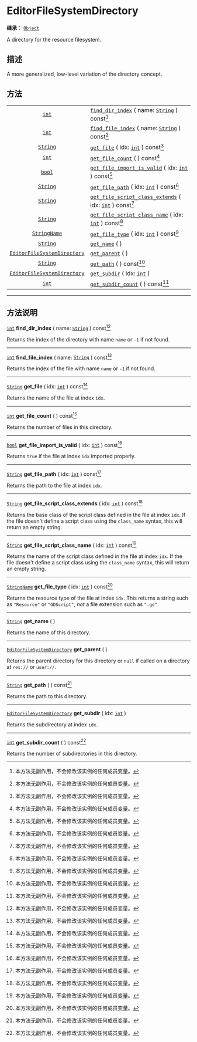 <!-- ⚠ 请勿编辑本文件 ⚠ -->
<!-- 本文档使用脚本从 WeDot 引擎源码仓库生成。 -->
<!-- 生成脚本：https://github.com/WeDot-Engine/WeDot/tree/4.3/doc/tools/make_md.py； -->
<!-- 原文件：https://github.com/WeDot-Engine/WeDot/tree/4.3/doc/classes/EditorFileSystemDirectory.xml。 -->

<div id="_class_editorfilesystemdirectory"></div>

# EditorFileSystemDirectory

**继承：** [`Object`](class_object.md)

A directory for the resource filesystem.

## 描述

A more generalized, low-level variation of the directory concept.

## 方法

|||
|:-:|:--|
| [`int`](class_int.md)                                             | [`find_dir_index`](class_editorfilesystemdirectory.md#class_editorfilesystemdirectory_method_find_dir_index) ( name: [`String`](class_string.md) ) const[^const]                        |
| [`int`](class_int.md)                                             | [`find_file_index`](class_editorfilesystemdirectory.md#class_editorfilesystemdirectory_method_find_file_index) ( name: [`String`](class_string.md) ) const[^const]                      |
| [`String`](class_string.md)                                       | [`get_file`](class_editorfilesystemdirectory.md#class_editorfilesystemdirectory_method_get_file) ( idx: [`int`](class_int.md) ) const[^const]                                           |
| [`int`](class_int.md)                                             | [`get_file_count`](class_editorfilesystemdirectory.md#class_editorfilesystemdirectory_method_get_file_count) ( ) const[^const]                                                          |
| [`bool`](class_bool.md)                                           | [`get_file_import_is_valid`](class_editorfilesystemdirectory.md#class_editorfilesystemdirectory_method_get_file_import_is_valid) ( idx: [`int`](class_int.md) ) const[^const]           |
| [`String`](class_string.md)                                       | [`get_file_path`](class_editorfilesystemdirectory.md#class_editorfilesystemdirectory_method_get_file_path) ( idx: [`int`](class_int.md) ) const[^const]                                 |
| [`String`](class_string.md)                                       | [`get_file_script_class_extends`](class_editorfilesystemdirectory.md#class_editorfilesystemdirectory_method_get_file_script_class_extends) ( idx: [`int`](class_int.md) ) const[^const] |
| [`String`](class_string.md)                                       | [`get_file_script_class_name`](class_editorfilesystemdirectory.md#class_editorfilesystemdirectory_method_get_file_script_class_name) ( idx: [`int`](class_int.md) ) const[^const]       |
| [`StringName`](class_stringname.md)                               | [`get_file_type`](class_editorfilesystemdirectory.md#class_editorfilesystemdirectory_method_get_file_type) ( idx: [`int`](class_int.md) ) const[^const]                                 |
| [`String`](class_string.md)                                       | [`get_name`](class_editorfilesystemdirectory.md#class_editorfilesystemdirectory_method_get_name) ( )                                                                                    |
| [`EditorFileSystemDirectory`](class_editorfilesystemdirectory.md) | [`get_parent`](class_editorfilesystemdirectory.md#class_editorfilesystemdirectory_method_get_parent) ( )                                                                                |
| [`String`](class_string.md)                                       | [`get_path`](class_editorfilesystemdirectory.md#class_editorfilesystemdirectory_method_get_path) ( ) const[^const]                                                                      |
| [`EditorFileSystemDirectory`](class_editorfilesystemdirectory.md) | [`get_subdir`](class_editorfilesystemdirectory.md#class_editorfilesystemdirectory_method_get_subdir) ( idx: [`int`](class_int.md) )                                                     |
| [`int`](class_int.md)                                             | [`get_subdir_count`](class_editorfilesystemdirectory.md#class_editorfilesystemdirectory_method_get_subdir_count) ( ) const[^const]                                                      |

<!-- rst-class:: classref-section-separator -->

---

## 方法说明

<div id="_class_editorfilesystemdirectory_method_find_dir_index"></div>

[`int`](class_int.md) **find_dir_index** ( name: [`String`](class_string.md) ) const[^const]<div id="class_editorfilesystemdirectory_method_find_dir_index"></div>

Returns the index of the directory with name `name` or `-1` if not found.

<!-- rst-class:: classref-item-separator -->

---

<div id="_class_editorfilesystemdirectory_method_find_file_index"></div>

[`int`](class_int.md) **find_file_index** ( name: [`String`](class_string.md) ) const[^const]<div id="class_editorfilesystemdirectory_method_find_file_index"></div>

Returns the index of the file with name `name` or `-1` if not found.

<!-- rst-class:: classref-item-separator -->

---

<div id="_class_editorfilesystemdirectory_method_get_file"></div>

[`String`](class_string.md) **get_file** ( idx: [`int`](class_int.md) ) const[^const]<div id="class_editorfilesystemdirectory_method_get_file"></div>

Returns the name of the file at index `idx`.

<!-- rst-class:: classref-item-separator -->

---

<div id="_class_editorfilesystemdirectory_method_get_file_count"></div>

[`int`](class_int.md) **get_file_count** ( ) const[^const]<div id="class_editorfilesystemdirectory_method_get_file_count"></div>

Returns the number of files in this directory.

<!-- rst-class:: classref-item-separator -->

---

<div id="_class_editorfilesystemdirectory_method_get_file_import_is_valid"></div>

[`bool`](class_bool.md) **get_file_import_is_valid** ( idx: [`int`](class_int.md) ) const[^const]<div id="class_editorfilesystemdirectory_method_get_file_import_is_valid"></div>

Returns `true` if the file at index `idx` imported properly.

<!-- rst-class:: classref-item-separator -->

---

<div id="_class_editorfilesystemdirectory_method_get_file_path"></div>

[`String`](class_string.md) **get_file_path** ( idx: [`int`](class_int.md) ) const[^const]<div id="class_editorfilesystemdirectory_method_get_file_path"></div>

Returns the path to the file at index `idx`.

<!-- rst-class:: classref-item-separator -->

---

<div id="_class_editorfilesystemdirectory_method_get_file_script_class_extends"></div>

[`String`](class_string.md) **get_file_script_class_extends** ( idx: [`int`](class_int.md) ) const[^const]<div id="class_editorfilesystemdirectory_method_get_file_script_class_extends"></div>

Returns the base class of the script class defined in the file at index `idx`. If the file doesn't define a script class using the `class_name` syntax, this will return an empty string.

<!-- rst-class:: classref-item-separator -->

---

<div id="_class_editorfilesystemdirectory_method_get_file_script_class_name"></div>

[`String`](class_string.md) **get_file_script_class_name** ( idx: [`int`](class_int.md) ) const[^const]<div id="class_editorfilesystemdirectory_method_get_file_script_class_name"></div>

Returns the name of the script class defined in the file at index `idx`. If the file doesn't define a script class using the `class_name` syntax, this will return an empty string.

<!-- rst-class:: classref-item-separator -->

---

<div id="_class_editorfilesystemdirectory_method_get_file_type"></div>

[`StringName`](class_stringname.md) **get_file_type** ( idx: [`int`](class_int.md) ) const[^const]<div id="class_editorfilesystemdirectory_method_get_file_type"></div>

Returns the resource type of the file at index `idx`. This returns a string such as `"Resource"` or `"GDScript"`, *not* a file extension such as `".gd"`.

<!-- rst-class:: classref-item-separator -->

---

<div id="_class_editorfilesystemdirectory_method_get_name"></div>

[`String`](class_string.md) **get_name** ( )<div id="class_editorfilesystemdirectory_method_get_name"></div>

Returns the name of this directory.

<!-- rst-class:: classref-item-separator -->

---

<div id="_class_editorfilesystemdirectory_method_get_parent"></div>

[`EditorFileSystemDirectory`](class_editorfilesystemdirectory.md) **get_parent** ( )<div id="class_editorfilesystemdirectory_method_get_parent"></div>

Returns the parent directory for this directory or `null` if called on a directory at `res://` or `user://`.

<!-- rst-class:: classref-item-separator -->

---

<div id="_class_editorfilesystemdirectory_method_get_path"></div>

[`String`](class_string.md) **get_path** ( ) const[^const]<div id="class_editorfilesystemdirectory_method_get_path"></div>

Returns the path to this directory.

<!-- rst-class:: classref-item-separator -->

---

<div id="_class_editorfilesystemdirectory_method_get_subdir"></div>

[`EditorFileSystemDirectory`](class_editorfilesystemdirectory.md) **get_subdir** ( idx: [`int`](class_int.md) )<div id="class_editorfilesystemdirectory_method_get_subdir"></div>

Returns the subdirectory at index `idx`.

<!-- rst-class:: classref-item-separator -->

---

<div id="_class_editorfilesystemdirectory_method_get_subdir_count"></div>

[`int`](class_int.md) **get_subdir_count** ( ) const[^const]<div id="class_editorfilesystemdirectory_method_get_subdir_count"></div>

Returns the number of subdirectories in this directory.

[^virtual]: 本方法通常需要用户覆盖才能生效。
[^const]: 本方法无副作用，不会修改该实例的任何成员变量。
[^vararg]: 本方法除了能接受在此处描述的参数外，还能够继续接受任意数量的参数。
[^constructor]: 本方法用于构造某个类型。
[^static]: 调用本方法无需实例，可直接使用类名进行调用。
[^operator]: 本方法描述的是使用本类型作为左操作数的有效运算符。
[^bitfield]: 这个值是由下列位标志构成位掩码的整数。
[^void]: 无返回值。
